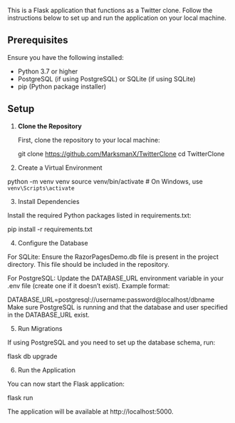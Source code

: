 This is a Flask application that functions as a Twitter clone. 
Follow the instructions below to set up and run the application on your 
local machine.

## Prerequisites

Ensure you have the following installed:
- Python 3.7 or higher
- PostgreSQL (if using PostgreSQL) or SQLite (if using SQLite)
- pip (Python package installer)

## Setup

1. **Clone the Repository**

   First, clone the repository to your local machine:

   git clone https://github.com/MarksmanX/TwitterClone
   cd TwitterClone

2. Create a Virtual Environment

python -m venv venv
source venv/bin/activate  # On Windows, use `venv\Scripts\activate`

3. Install Dependencies

Install the required Python packages listed in requirements.txt:

pip install -r requirements.txt

4. Configure the Database

For SQLite: Ensure the RazorPagesDemo.db file is present in the project directory. This file should be included in the repository.

For PostgreSQL: Update the DATABASE_URL environment variable in your .env file 
(create one if it doesn’t exist). Example format:

DATABASE_URL=postgresql://username:password@localhost/dbname
Make sure PostgreSQL is running and that the database and user specified 
in the DATABASE_URL exist.

5. Run Migrations

If using PostgreSQL and you need to set up the database schema, run:

flask db upgrade

6. Run the Application

You can now start the Flask application:

flask run

The application will be available at http://localhost:5000.
